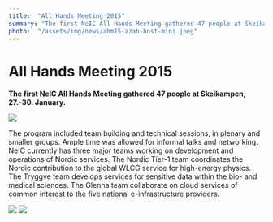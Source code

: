 ```yaml
---
title:  "All Hands Meeting 2015" 
summary: "The first NeIC All Hands Meeting gathered 47 people at Skeikampen, 27.-30. January."
photo:  "/assets/img/news/ahm15-azab-host-mini.jpeg"
---
```


All Hands Meeting 2015
======================

**The first NeIC All Hands Meeting gathered 47 people at Skeikampen, 27.-30. January.**

<a href="{{ site.baseurl }}/assets/img/news/ahm15-azab-host.jpeg"> <img class="smallpic" src="{{ site.baseurl }}/assets/img/news/ahm15-azab-host-mini.jpeg"> </a>

The program included team building and technical sessions, in plenary and smaller groups. Ample time was allowed for informal talks and networking. NeIC currently has three major teams working on development and operations of Nordic services. The Nordic Tier-1 team coordinates the Nordic contribution to the global WLCG service for high-energy physics. The Tryggve team develops services for sensitive data within the bio- and medical sciences. The Glenna team collaborate on cloud services of common interest to the five national e-infrastructure providers.

<img class="smallpic-left" src="{{ site.baseurl }}/assets/img/news/ahm15-mbti.jpeg"> <img class="smallpic-left" src="{{ site.baseurl }}/assets/img/news/ahm15-group-photo.jpeg">
